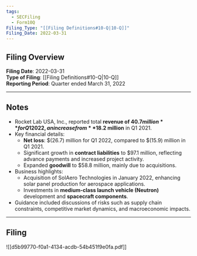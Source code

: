 ```yaml
---
tags:
  - SECFiling
  - Form10Q
Filing_Type: "[[Filing Definitions#10-Q|10-Q]]"
Filing_Date: 2022-03-31
---
```


## Filing Overview

**Filing Date**: 2022-03-31  
**Type of Filing**: [[Filing Definitions#10-Q|10-Q]]  
**Reporting Period**: Quarter ended March 31, 2022

---

## Notes

- Rocket Lab USA, Inc., reported total **revenue of $40.7 million** for Q1 2022, an increase from **$18.2 million** in Q1 2021.
- Key financial details:
  - **Net loss**: $(26.7) million for Q1 2022, compared to $(15.9) million in Q1 2021.
  - Significant growth in **contract liabilities** to $97.1 million, reflecting advance payments and increased project activity.
  - Expanded **goodwill** to $58.8 million, mainly due to acquisitions.
- Business highlights:
  - Acquisition of SolAero Technologies in January 2022, enhancing solar panel production for aerospace applications.
  - Investments in **medium-class launch vehicle (Neutron)** development and **spacecraft components**.
- Guidance included discussions of risks such as supply chain constraints, competitive market dynamics, and macroeconomic impacts.

---

## Filing

![[d5b99770-f0a1-4134-acdb-54b451f9e0fa.pdf]]
